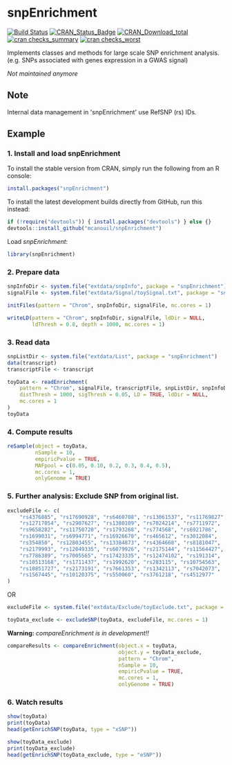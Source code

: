 snpEnrichment
=============
[![Build Status](https://travis-ci.org/mcanouil/snpEnrichment.svg?branch=master)](https://travis-ci.org/mcanouil/snpEnrichment)
[![CRAN_Status_Badge](http://www.r-pkg.org/badges/version-ago/snpEnrichment)](https://cran.r-project.org/package=snpEnrichment)
[![CRAN_Download_total](http://cranlogs.r-pkg.org/badges/grand-total/snpEnrichment)](https://cran.r-project.org/package=snpEnrichment)
[![cran checks_summary](https://cranchecks.info/badges/summary/snpEnrichment)](https://cran.r-project.org/web/checks/check_results_snpEnrichment.html)
[![cran checks_worst](https://cranchecks.info/badges/worst/snpEnrichment)](https://cran.r-project.org/web/checks/check_results_snpEnrichment.html)

Implements classes and methods for large scale SNP enrichment analysis.
(e.g. SNPs associated with genes expression in a GWAS signal)

*Not maintained anymore*

## Note
Internal data management in 'snpEnrichment' use RefSNP (rs) IDs.



## Example
### 1. Install and load snpEnrichment
To install the stable version from CRAN, simply run the following from an R console:
```r
install.packages("snpEnrichment")
```
To install the latest development builds directly from GitHub, run this instead:
```r
if (!require("devtools")) { install.packages("devtools") } else {}
devtools::install_github("mcanouil/snpEnrichment")
```
Load *snpEnrichment*:
```r
library(snpEnrichment)
```

### 2. Prepare data
```r
snpInfoDir <- system.file("extdata/snpInfo", package = "snpEnrichment")
signalFile <- system.file("extdata/Signal/toySignal.txt", package = "snpEnrichment")

initFiles(pattern = "Chrom", snpInfoDir, signalFile, mc.cores = 1)

writeLD(pattern = "Chrom", snpInfoDir, signalFile, ldDir = NULL,
        ldThresh = 0.8, depth = 1000, mc.cores = 1)
```

### 3. Read data
```r
snpListDir <- system.file("extdata/List", package = "snpEnrichment")
data(transcript)
transcriptFile <- transcript

toyData <- readEnrichment(
    pattern = "Chrom", signalFile, transcriptFile, snpListDir, snpInfoDir,
    distThresh = 1000, sigThresh = 0.05, LD = TRUE, ldDir = NULL,
    mc.cores = 1
)
toyData
```

### 4. Compute results
```r
reSample(object = toyData,
         nSample = 10,
         empiricPvalue = TRUE,
         MAFpool = c(0.05, 0.10, 0.2, 0.3, 0.4, 0.5),
         mc.cores = 1,
         onlyGenome = TRUE)
```


### 5. Further analysis: Exclude SNP from original list.
```r
excludeFile <- c(
    "rs4376885", "rs17690928", "rs6460708", "rs13061537", "rs11769827",
    "rs12717054", "rs2907627", "rs1380109", "rs7024214", "rs7711972",
    "rs9658282", "rs11750720", "rs1793268", "rs774568", "rs6921786",
    "rs1699031", "rs6994771", "rs16926670", "rs465612", "rs3012084",
    "rs354850", "rs12803455", "rs13384873", "rs4364668", "rs8181047",
    "rs2179993", "rs12049335", "rs6079926", "rs2175144", "rs11564427",
    "rs7786389", "rs7005565", "rs17423335", "rs12474102", "rs191314",
    "rs10513168", "rs1711437", "rs1992620", "rs283115", "rs10754563",
    "rs10851727", "rs2173191", "rs7661353", "rs1342113", "rs7042073",
    "rs1567445", "rs10120375", "rs550060", "rs3761218", "rs4512977"
)
```
OR
```r
excludeFile <- system.file("extdata/Exclude/toyExclude.txt", package = "snpEnrichment")
```

```r
toyData_exclude <- excludeSNP(toyData, excludeFile, mc.cores = 1)
```
**Warning:** *compareEnrichment is in development!!*
```r
compareResults <- compareEnrichment(object.x = toyData,
                                    object.y = toyData_exclude,
                                    pattern = "Chrom",
                                    nSample = 10,
                                    empiricPvalue = TRUE,
                                    mc.cores = 1,
                                    onlyGenome = TRUE)
```

### 6. Watch results
```r
show(toyData)
print(toyData)
head(getEnrichSNP(toyData, type = "xSNP"))

show(toyData_exclude)
print(toyData_exclude)
head(getEnrichSNP(toyData_exclude, type = "eSNP"))
```
